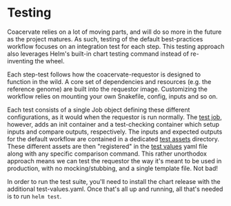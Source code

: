 # Testing

Coacervate relies on a lot of moving parts, and will do so more in the future as the project matures. As such, testing of the default best-practices workflow focuses on an integration test for each step. This testing approach also leverages Helm's built-in chart testing command instead of re-inventing the wheel.

Each step-test follows how the coacervate-requestor is designed to function in the wild. A core set of dependencies and resources (e.g. the reference genome) are built into the requestor image. Customizing the workflow relies on mounting your own Snakefile, config, inputs and so on. 

Each test consists of a single Job object defining these different configurations, as it would when the requestor is run normally. The [test job](/helm/templates/tests/test_job.yaml), however, adds an init container and a test-checking container which setup inputs and compare outputs, respectively. The inputs and expected outputs for the default workflow are contained in a dedicated [test assets](/test_assets/) directory. These different assets are then "registered" in the [test values](/helm/test_values.yaml) yaml file along with any specific comparison command. This rather unorthodox approach means we can test the requestor the way it's meant to be used in production, with no mocking/stubbing, and a single template file. Not bad!

In order to run the test suite, you'll need to install the chart release with the additional test-values.yaml. Once that's all up and running, all that's needed is to run `helm test`.
